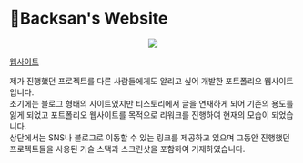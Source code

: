 <!-- # 🧩Backsan's Website

<p align="center"><image src="assets/img/mainpage.png" width="300"/></p>

> 같은 취미를 가진 사람들을 만나고 함께 즐겨보세요 -->

# 🗻Backsan's Website
<p align="center"><image src="assets/img/mainpage.png"/></p>

[웹사이트](https://baeksan-portfolio.web.app/)

<p>
  제가 진행했던 프로젝트를 다른 사람들에게도 알리고 싶어 개발한 포트폴리오 웹사이트 입니다.<br/> 초기에는 블로그 형태의 사이트였지만 티스토리에서 글을 연재하게 되어 기존의 용도를 잃게 되었고 포트폴리오 웹사이트를 목적으로 리워크를 진행하여 현재의 모습이 되었습니다.<br/>상단에서는 SNS나 블로그로 이동할 수 있는 링크를 제공하고 있으며 그동안 진행했던 프로젝트들을 사용된 기술 스택과 스크린샷을 포함하여 기재하였습니다.
</p>